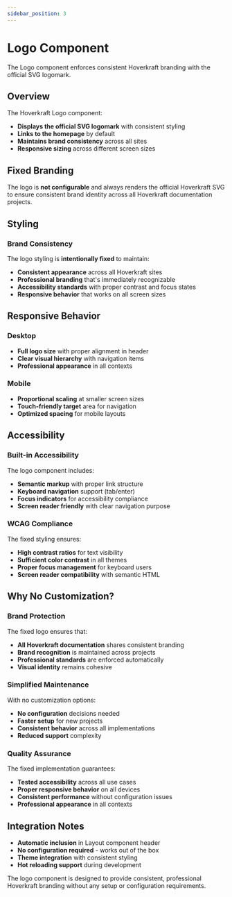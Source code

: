 ```yaml
---
sidebar_position: 3
---
```


# Logo Component

The Logo component enforces consistent Hoverkraft branding with the official SVG logomark.

## Overview

The Hoverkraft Logo component:

- **Displays the official SVG logomark** with consistent styling
- **Links to the homepage** by default
- **Maintains brand consistency** across all sites
- **Responsive sizing** across different screen sizes

## Fixed Branding

The logo is **not configurable** and always renders the official Hoverkraft SVG to ensure consistent brand identity across all Hoverkraft documentation projects.

## Styling

### Brand Consistency

The logo styling is **intentionally fixed** to maintain:

- **Consistent appearance** across all Hoverkraft sites
- **Professional branding** that's immediately recognizable
- **Accessibility standards** with proper contrast and focus states
- **Responsive behavior** that works on all screen sizes

## Responsive Behavior

### Desktop

- **Full logo size** with proper alignment in header
- **Clear visual hierarchy** with navigation items
- **Professional appearance** in all contexts

### Mobile

- **Proportional scaling** at smaller screen sizes
- **Touch-friendly target** area for navigation
- **Optimized spacing** for mobile layouts

## Accessibility

### Built-in Accessibility

The logo component includes:

- **Semantic markup** with proper link structure
- **Keyboard navigation** support (tab/enter)
- **Focus indicators** for accessibility compliance
- **Screen reader friendly** with clear navigation purpose

### WCAG Compliance

The fixed styling ensures:

- **High contrast ratios** for text visibility
- **Sufficient color contrast** in all themes
- **Proper focus management** for keyboard users
- **Screen reader compatibility** with semantic HTML

## Why No Customization?

### Brand Protection

The fixed logo ensures that:

- **All Hoverkraft documentation** shares consistent branding
- **Brand recognition** is maintained across projects
- **Professional standards** are enforced automatically
- **Visual identity** remains cohesive

### Simplified Maintenance

With no customization options:

- **No configuration** decisions needed
- **Faster setup** for new projects
- **Consistent behavior** across all implementations
- **Reduced support** complexity

### Quality Assurance

The fixed implementation guarantees:

- **Tested accessibility** across all use cases
- **Proper responsive behavior** on all devices
- **Consistent performance** without configuration issues
- **Professional appearance** in all contexts

## Integration Notes

- **Automatic inclusion** in Layout component header
- **No configuration required** - works out of the box
- **Theme integration** with consistent styling
- **Hot reloading support** during development

The logo component is designed to provide consistent, professional Hoverkraft branding without any setup or configuration requirements.
